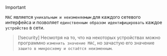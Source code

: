 
> [!important] 
> `MAC` является `уникальным и неизменяемым` для каждого сетевого интерфейса и позволяет `единственным образом идентифицировать` каждое `устройство` в сети.

> [!security] 
> Несмотря на то, что на некоторых устройствах можно программно `изменить значение MAC`, но зачастую его значение `зашито в микросхему и остаётся неизменным`.



